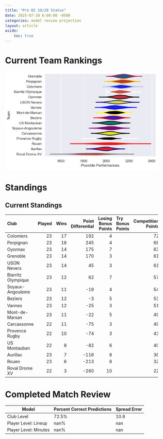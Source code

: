```yaml
---  
title: "Pro D2 19/20 Status"  
date: 2025-07-28 6:00:00 -0500  
categories: model review projection  
layout: article  
aside:  
    toc: true  
---
```

# Current Team Rankings


![Club Rankings](plots/rankings_Pro_D2_1920.png)
# Standings

## Current Standings


| Club               |   Played |   Wins |   Point Differential |   Losing Bonus Points | Try Bonus Points   |   Competition Points |
|:-------------------|---------:|-------:|---------------------:|----------------------:|:-------------------|---------------------:|
| Colomiers          |       23 |     17 |                  192 |                     4 |                    |                   72 |
| Perpignan          |       23 |     16 |                  245 |                     4 |                    |                   68 |
| Oyonnax            |       23 |     14 |                  175 |                     7 |                    |                   63 |
| Grenoble           |       23 |     14 |                  170 |                     3 |                    |                   61 |
| USON Nevers        |       23 |     14 |                   45 |                     3 |                    |                   61 |
| Biarritz Olympique |       23 |     12 |                   62 |                     7 |                    |                   57 |
| Soyaux-Angouleme   |       23 |     11 |                  -19 |                     4 |                    |                   54 |
| Beziers            |       23 |     12 |                   -3 |                     5 |                    |                   53 |
| Vannes             |       23 |     12 |                  -25 |                     3 |                    |                   51 |
| Mont-de-Marsan     |       23 |     11 |                  -22 |                     5 |                    |                   49 |
| Carcassonne        |       22 |     11 |                  -75 |                     3 |                    |                   49 |
| Provence Rugby     |       22 |     10 |                  -74 |                     3 |                    |                   43 |
| US Montauban       |       22 |      8 |                  -82 |                     6 |                    |                   40 |
| Aurillac           |       23 |      7 |                 -116 |                     8 |                    |                   36 |
| Rouen              |       23 |      6 |                 -213 |                     8 |                    |                   32 |
| Roval Drome XV     |       22 |      3 |                 -260 |                    10 |                    |                   22 |



# Completed Match Review


| Model | Percent Correct Predictions | Spread Error |
| ------ | ------ | ------ |
| Club Level | 72.5% | 10.8 |
| Player Level: Lineup | nan% | nan |
| Player Level: Minutes | nan% | nan |

